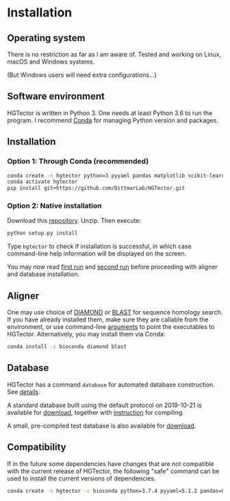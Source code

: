 Installation
============

## Operating system

There is no restriction as far as I am aware of. Tested and working on Linux, macOS and Windows systems.

(But Windows users will need extra configurations...)


## Software environment

HGTector is written in Python 3. One needs at least Python 3.6 to run the program. I recommend [Conda](https://docs.conda.io/en/latest/) for managing Python version and packages.


## Installation

### Option 1: Through Conda (recommended)

```bash
conda create -n hgtector python=3 pyyaml pandas matplotlib scikit-learn
conda activate hgtector
pip install git+https://github.com/DittmarLab/HGTector.git
```

### Option 2: Native installation

Download this [repository](https://github.com/DittmarLab/HGTector/archive/master.zip). Unzip. Then execute:

```bash
python setup.py install
```

Type `hgtector` to check if installation is successful, in which case command-line help information will be displayed on the screen.

You may now read [first run](1strun.md) and [second run](2ndrun.md) before proceeding with aligner and database installation.


## Aligner

One may use choice of [DIAMOND](https://github.com/bbuchfink/diamond) or [BLAST](https://blast.ncbi.nlm.nih.gov/Blast.cgi?PAGE=Proteins) for sequence homology search. If you have already installed them, make sure they are callable from the environment, or use command-line [arguments](search.md#Local-search-behaviors) to point the executables to HGTector. Alternatively, you may install them via Conda:

```bash
conda install -c bioconda diamond blast
```

## Database

HGTector has a command `database` for automated database construction. See [details](database.md).

A standard database built using the default protocol on 2019-10-21 is available for [download](https://www.dropbox.com/s/qdnfgzdcjadlm4i/hgtdb_20191021.tar.xz?dl=0), together with [instruction](database.md#Manual-compiling) for compiling.

A small, pre-compiled test database is also available for [download](https://www.dropbox.com/s/46v3uc708rvc5rc/ref107.tar.xz?dl=0).


## Compatibility

If in the future some dependencies have changes that are not compatible with the current release of HGTector, the following "safe" command can be used to install the current versions of dependencies.

```bash
conda create -n hgtector -c bioconda python=3.7.4 pyyaml=5.1.2 pandas=0.25.1 matplotlib=3.1.1 scikit-learn=0.21.3 diamond=0.9.26 blast=2.9.0
```
